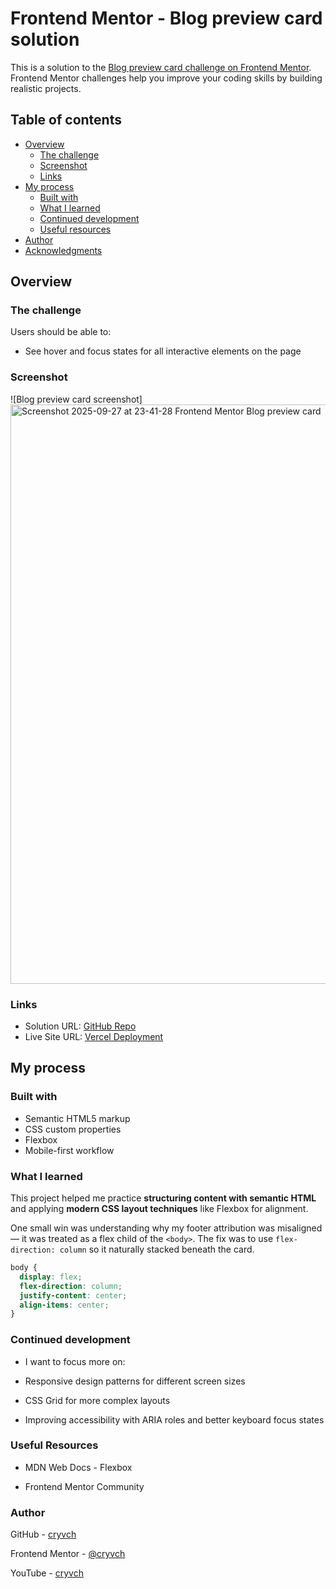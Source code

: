 # Frontend Mentor - Blog preview card solution

This is a solution to the [Blog preview card challenge on Frontend Mentor](https://www.frontendmentor.io/challenges/blog-preview-card-ckPaj01IcS). Frontend Mentor challenges help you improve your coding skills by building realistic projects. 

## Table of contents

- [Overview](#overview)
  - [The challenge](#the-challenge)
  - [Screenshot](#screenshot)
  - [Links](#links)
- [My process](#my-process)
  - [Built with](#built-with)
  - [What I learned](#what-i-learned)
  - [Continued development](#continued-development)
  - [Useful resources](#useful-resources)
- [Author](#author)
- [Acknowledgments](#acknowledgments)

## Overview

### The challenge

Users should be able to:

- See hover and focus states for all interactive elements on the page

### Screenshot

![Blog preview card screenshot]<img width="1920" height="927" alt="Screenshot 2025-09-27 at 23-41-28 Frontend Mentor Blog preview card" src="https://github.com/user-attachments/assets/c7bbe14a-39f1-4615-99a7-c7c50f751133" />

### Links

- Solution URL: [GitHub Repo](https://github.com/cryvch/blog-preview-card-fm)
- Live Site URL: [Vercel Deployment](https://blog-preview-card-deployment.vercel.app/)

## My process

### Built with

- Semantic HTML5 markup
- CSS custom properties
- Flexbox
- Mobile-first workflow

### What I learned

This project helped me practice **structuring content with semantic HTML** and applying **modern CSS layout techniques** like Flexbox for alignment.  

One small win was understanding why my footer attribution was misaligned — it was treated as a flex child of the `<body>`. The fix was to use `flex-direction: column` so it naturally stacked beneath the card.

```css
body {
  display: flex;
  flex-direction: column;
  justify-content: center;
  align-items: center;
}
```

### Continued development

- I want to focus more on:

- Responsive design patterns for different screen sizes

- CSS Grid for more complex layouts

- Improving accessibility with ARIA roles and better keyboard focus states

### Useful Resources

- MDN Web Docs - Flexbox

- Frontend Mentor Community

### Author

GitHub - [cryvch](https://github.com/cryvch)

Frontend Mentor - [@cryvch](https://www.frontendmentor.io/profile/cryvch)

YouTube - [cryvch](https://www.youtube.com/@cryvch)

